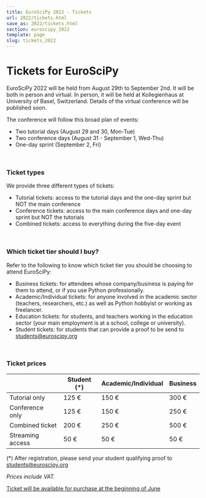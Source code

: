 ```yaml
---
title: EuroSciPy 2022 - Tickets
url: 2022/tickets.html
save_as: 2022/tickets.html
section: euroscipy_2022
template: page
slug: tickets_2022
---
```


# Tickets for EuroSciPy

EuroSciPy 2022 will be held from August 29th to September 2nd. It will be both
in person and virtual. In person, it will be held at Kollegienhaus at
University of Basel, Switzerland. Details of the virtual conference will be
published soon.

The conference will follow this broad plan of events:

- Two tutorial days (August 29 and 30, Mon-Tue)
- Two conference days (August 31 - September 1, Wed-Thu)
- One-day sprint (September 2, Fri)

<br>

### Ticket types

We provide three different types of tickets:

- Tutorial tickets: access to the tutorial days and the one-day sprint but NOT
  the main conference
- Conference tickets: access to the main conference days and one-day sprint but
  NOT the tutorials
- Combined tickets: access to everything during the five-day event

<br>

### Which ticket tier should I buy?

Refer to the following to know which ticket tier you should be choosing to
attend EuroSciPy:

- Business tickets: for attendees whose company/business is paying for them to
  attend, or if you use Python professionally.
- Academic/Individual tickets: for anyone involved in the academic sector
  (teachers, researchers, etc.) as well as Python hobbyist or working as
  freelancer.
- Education tickets: for students, and teachers working in the education sector
  (your main employment is at a school, college or university).
- Student tickets: for students that can provide a proof to be send to
  <a href="mailto:students@euroscipy.org">students@euroscipy.org</a>

<br>

### Ticket prices

|                  | Student (*) | Academic/Individual | Business |
|------------------|-------------|---------------------|----------|
| Tutorial only    | 125 €       | 150 €               | 300 €    |
| Conference only  | 125 €       | 150 €               | 250 €    |
| Combined ticket  | 200 €       | 250 €               | 500 €    |
| Streaming access | 50 €        | 50 €                | 50 €     |

(*) After registration, please send your student qualifying proof to
<a href="mailto:students@euroscipy.org">students@euroscipy.org</a>

*Prices include VAT.*

<a href="" class="btn btn-primary btn-lg btn-block active" role="button" aria-pressed="true">Ticket will be available for purchase at the beginning of June</a>